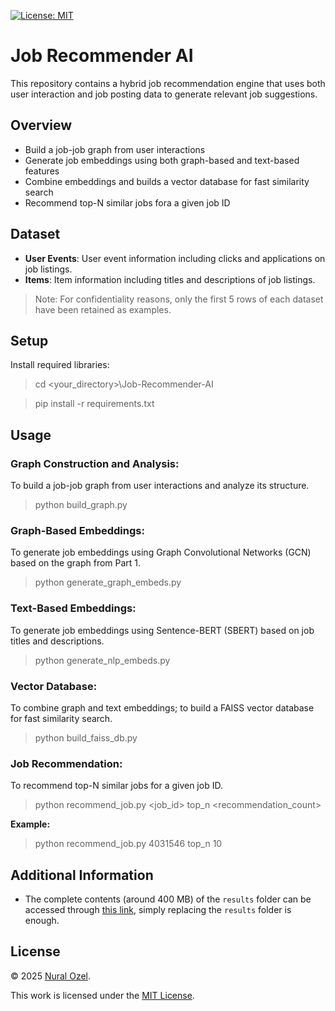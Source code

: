 [![License: MIT][mit-shield]](./LICENSE)

# Job Recommender AI
This repository contains a hybrid job recommendation engine that uses both user interaction and job posting data to generate relevant job suggestions.

## Overview
- Build a job-job graph from user interactions
- Generate job embeddings using both graph-based and text-based features
- Combine embeddings and builds a vector database for fast similarity search
- Recommend top-N similar jobs fora a given job ID

## Dataset
- **User Events**: User event information including clicks and applications on job listings.
- **Items**: Item information including titles and descriptions of job listings.

> Note: For confidentiality reasons, only the first 5 rows of each dataset have been retained as examples.

## Setup
Install required libraries:

> cd <your_directory>\Job-Recommender-AI

> pip install -r requirements.txt

## Usage

### Graph Construction and Analysis:
To build a job-job graph from user interactions and analyze its structure.

> python build_graph.py

### Graph-Based Embeddings:
To generate job embeddings using Graph Convolutional Networks (GCN) based on the graph from Part 1.

> python generate_graph_embeds.py

### Text-Based Embeddings:
To generate job embeddings using Sentence-BERT (SBERT) based on job titles and descriptions.

> python generate_nlp_embeds.py

### Vector Database:
To combine graph and text embeddings; to build a FAISS vector database for fast similarity search.

> python build_faiss_db.py

### Job Recommendation:
To recommend top-N similar jobs for a given job ID.

> python recommend_job.py <job_id> top_n <recommendation_count>

**Example:**

> python recommend_job.py 4031546 top_n 10

## Additional Information
- The complete contents (around 400 MB) of the `results` folder can be accessed through [this link](https://drive.google.com/drive/folders/1sMs2LKjlKbzhQJwgsMxxYo3-e0dvupFX?usp=sharing), simply replacing the `results` folder is enough.

## License
© 2025 [Nural Ozel](https://github.com/tfb-sv).

This work is licensed under the [MIT License](./LICENSE).

[cc-by]: https://creativecommons.org/licenses/by/4.0/
[mit-shield]: https://img.shields.io/badge/License-MIT-yellow.svg
